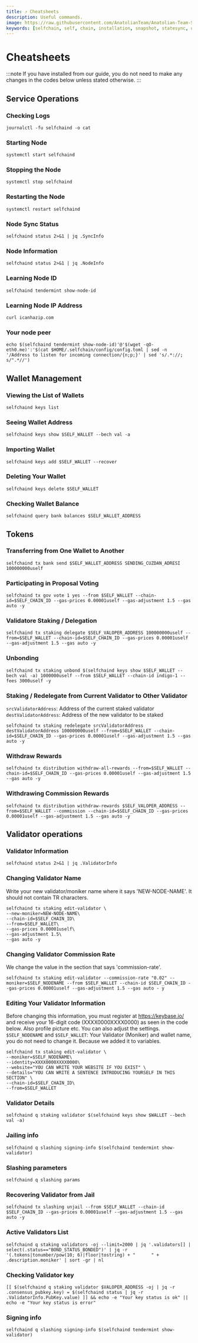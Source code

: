 ```yaml
---
title: ⤴️ Cheatsheets
description: Useful commands.
image: https://raw.githubusercontent.com/AnatolianTeam/Anatolian-Team-Services/main/docs/Testnet/Cosmos-Ecosystem/selfchain/img/SelfChain-Service-Cover.jpg
keywords: [selfchain, self, chain, installation, snapshot, statesync, update]
---
```


# Cheatsheets 
:::note
If you have installed from our guide, you do not need to make any changes in the codes below unless stated otherwise.
:::

## Service Operations

### Checking Logs
```
journalctl -fu selfchaind -o cat
```

### Starting Node
```
systemctl start selfchaind
```

### Stopping the Node
```
systemctl stop selfchaind
```

### Restarting the Node
```
systemctl restart selfchaind
```

### Node Sync Status
```
selfchaind status 2>&1 | jq .SyncInfo
```

### Node Information
```
selfchaind status 2>&1 | jq .NodeInfo
```

### Learning Node ID
```
selfchaind tendermint show-node-id
```

### Learning Node IP Address
```
curl icanhazip.com
```

### Your node peer
```
echo $(selfchaind tendermint show-node-id)'@'$(wget -qO- eth0.me)':'$(cat $HOME/.selfchain/config/config.toml | sed -n '/Address to listen for incoming connection/{n;p;}' | sed 's/.*://; s/".*//')
```

## Wallet Management

### Viewing the List of Wallets
```
selfchaind keys list
```

### Seeing Wallet Address
```
selfchaind keys show $SELF_WALLET --bech val -a
```

### Importing Wallet
```
selfchaind keys add $SELF_WALLET --recover
```

### Deleting Your Wallet
```
selfchaind keys delete $SELF_WALLET
```

### Checking Wallet Balance
```
selfchaind query bank balances $SELF_WALLET_ADDRESS
```

## Tokens

### Transferring from One Wallet to Another
```
selfchaind tx bank send $SELF_WALLET_ADDRESS SENDING_CUZDAN_ADRESI 100000000uself
```

### Participating in Proposal Voting
```
selfchaind tx gov vote 1 yes --from $SELF_WALLET --chain-id=$SELF_CHAIN_ID --gas-prices 0.00001uself --gas-adjustment 1.5 --gas auto -y
```

### Validatore Staking / Delegation
```
selfchaind tx staking delegate $SELF_VALOPER_ADDRESS 100000000uself --from=$SELF_WALLET --chain-id=$SELF_CHAIN_ID --gas-prices 0.00001uself --gas-adjustment 1.5 --gas auto -y
```
### Unbonding
```
selfchaind tx staking unbond $(selfchaind keys show $SELF_WALLET --bech val -a) 1000000uself --from $SELF_WALLET --chain-id indigo-1 --fees 3000uself -y
```

### Staking / Redelegate from Current Validator to Other Validator
`srcValidatorAddress`: Address of the current staked validator
`destValidatorAddress`: Address of the new validator to be staked
```
selfchaind tx staking redelegate srcValidatorAddress destValidatorAddress 100000000uself --from=$SELF_WALLET --chain-id=$SELF_CHAIN_ID --gas-prices 0.00001uself --gas-adjustment 1.5 --gas auto -y
```

### Withdraw Rewards
```
selfchaind tx distribution withdraw-all-rewards --from=$SELF_WALLET --chain-id=$SELF_CHAIN_ID --gas-prices 0.00001uself --gas-adjustment 1.5 --gas auto -y
```

### Withdrawing Commission Rewards

```
selfchaind tx distribution withdraw-rewards $SELF_VALOPER_ADDRESS --from=$SELF_WALLET --commission --chain-id=$SELF_CHAIN_ID --gas-prices 0.00001uself --gas-adjustment 1.5 --gas auto -y
```

## Validator operations

### Validator Information
```
selfchaind status 2>&1 | jq .ValidatorInfo
```

### Changing Validator Name
Write your new validator/moniker name where it says 'NEW-NODE-NAME'. It should not contain TR characters.
```
selfchaind tx staking edit-validator \
--new-moniker=NEW-NODE-NAME\
--chain-id=$SELF_CHAIN_ID\
--from=$SELF_WALLET\
--gas-prices 0.00001uself\
--gas-adjustment 1.5\
--gas auto -y
```

### Changing Validator Commission Rate
We change the value in the section that says 'commission-rate'.
```
selfchaind tx staking edit-validator --commission-rate "0.02" --moniker=$SELF_NODENAME --from $SELF_WALLET --chain-id $SELF_CHAIN_ID --gas-prices 0.00001uself --gas-adjustment 1.5 --gas auto - y
```

### Editing Your Validator Information
Before changing this information, you must register at https://keybase.io/ and receive your 16-digit code (XXXX0000XXXX0000) as seen in the code below. Also profile picture etc. You can also adjust the settings.
`$SELF_NODENAME` and `$SELF_WALLET`: Your Validator (Moniker) and wallet name, you do not need to change it. Because we added it to variables.
```
selfchaind tx staking edit-validator \
--moniker=$SELF_NODENAME\
--identity=XXXX0000XXXX0000\
--website="YOU CAN WRITE YOUR WEBSITE IF YOU EXIST" \
--details="YOU CAN WRITE A SENTENCE INTRODUCING YOURSELF IN THIS SECTION" \
--chain-id=$SELF_CHAIN_ID\
--from=$SELF_WALLET
```

### Validator Details
```
selfchaind q staking validator $(selfchaind keys show $WALLET --bech val -a)
```

### Jailing info
```
selfchaind q slashing signing-info $(selfchaind tendermint show-validator)
```

### Slashing parameters
```
selfchaind q slashing params
```

### Recovering Validator from Jail
```
selfchaind tx slashing unjail --from $SELF_WALLET --chain-id $SELF_CHAIN_ID --gas-prices 0.00001uself --gas-adjustment 1.5 --gas auto -y
```

### Active Validators List
```
selfchaind q staking validators -oj --limit=2000 | jq '.validators[] | select(.status=="BOND_STATUS_BONDED")' | jq -r '(.tokens|tonumber/pow(10; 6)|floor|tostring) + " 	 " + .description.moniker' | sort -gr | nl
```

### Checking Validator key
```
[[ $(selfchaind q staking validator $VALOPER_ADDRESS -oj | jq -r .consensus_pubkey.key) = $(selfchaind status | jq -r .ValidatorInfo.PubKey.value) ]] && echo -e "Your key status is ok" || echo -e "Your key status is error"
```

### Signing info
```
selfchaind q slashing signing-info $(selfchaind tendermint show-validator)
```
